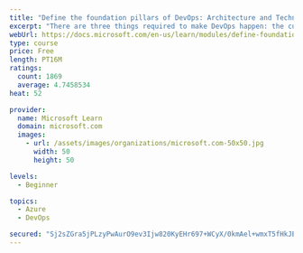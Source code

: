 ```yaml
---
title: "Define the foundation pillars of DevOps: Architecture and Technology"
excerpt: "There are three things required to make DevOps happen: the cultural component, tools and technology, and architecture. Discover the last two foundation pillars of DevOps, Architecture and Technology!"
webUrl: https://docs.microsoft.com/en-us/learn/modules/define-foundation-pillars/
type: course
price: Free
length: PT16M
ratings:
  count: 1869
  average: 4.7458534
heat: 52

provider:
  name: Microsoft Learn
  domain: microsoft.com
  images:
    - url: /assets/images/organizations/microsoft.com-50x50.jpg
      width: 50
      height: 50

levels:
  - Beginner

topics:
  - Azure
  - DevOps

secured: "Sj2sZGra5jPLzyPwAurO9ev3Ijw820KyEHr697+WCyX/0kmAel+wmxT5fHkJE42dKld+cmILowg0DmP4/iDfusDFoIqzm1cbsgS8CdyqiFjRyIZXtc1I2wPnZqZcjFvYUWKa5Cw6/YPrtnpWq/llGHZZR6oxGZkI3KRl+LbSJ8WKRtyFS6jAywAG59/gKpR8rz5ipbSIUjwxiwmraVCK55sUG1hLkd521oSYLrUUpwRaVVGR5JlOa7WtH9+ubqEsK/iZVzUncaUczotkDaL9WA4YHMcUrgX3pVhECoi1ClIZ8bSyldXMJBSwsaS7GNjIkZ1LCleux3s/XZFO/6vDNaNjpKYC5Ob46H9UmgilanwHPEDrKn2u7Kc2n3Y6ZcMtrNp1X3hRBl1HGiSKMe3+2APSxTVS9nMMXx9pJYs7uZw=;yD3X3ssKK+oFzBe30jEn8Q=="
---
```


